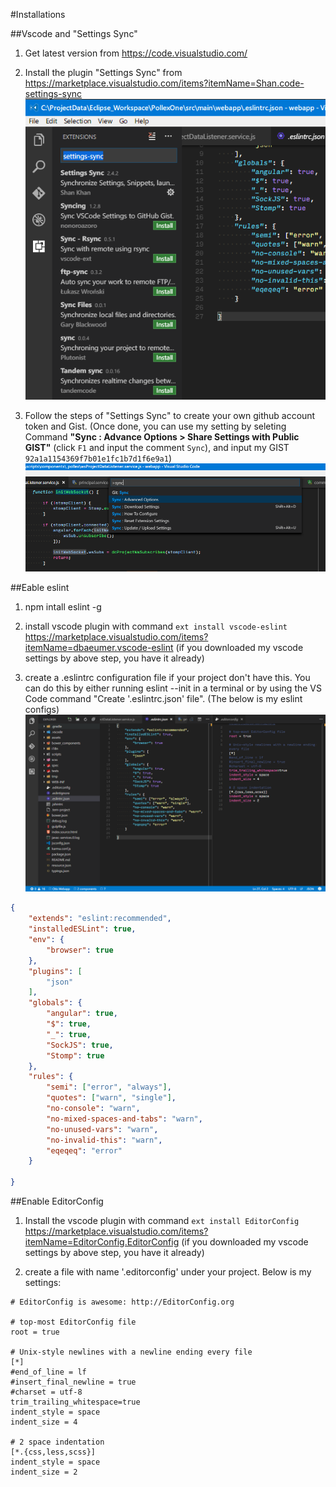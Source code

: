 
#Installations

##Vscode and "Settings Sync"
1. Get latest version from https://code.visualstudio.com/

2. Install the plugin "Settings Sync" from https://marketplace.visualstudio.com/items?itemName=Shan.code-settings-sync
![](images/install_ext.png)

3. Follow the steps of "Settings Sync" to create your own github account token and Gist. (Once done, you can use my setting by
seleting Command __"Sync : Advance Options > Share Settings with Public GIST"__ (click `F1` and input the comment `Sync`), and input my GIST
`92a1a1154369f7b01e1fc1b7d1f6e9a1`)
![](images/settings_sync.png)

##Eable eslint

1. npm intall eslint -g

2. install vscode plugin with command `ext install vscode-eslint` https://marketplace.visualstudio.com/items?itemName=dbaeumer.vscode-eslint (if you downloaded my
vscode settings by above step, you have it already)

3. create a .eslintrc configuration file if your project don't have this. You can do this by either running
eslint --init in a terminal or by using the VS Code
command "Create '.eslintrc.json' file". (The below is my eslint configs)
![](images/eslintrc_and_editorconfig.png)

```json
{
    "extends": "eslint:recommended",
    "installedESLint": true,
    "env": {
        "browser": true
    },
    "plugins": [
        "json"
    ],
    "globals": {
        "angular": true,
        "$": true,
        "_": true,
        "SockJS": true,
        "Stomp": true
    },
    "rules": {
        "semi": ["error", "always"],
        "quotes": ["warn", "single"],
        "no-console": "warn",
        "no-mixed-spaces-and-tabs": "warn",
        "no-unused-vars": "warn",
        "no-invalid-this": "warn",
        "eqeqeq": "error"
    }

}
```

##Enable EditorConfig

1. Install the vscode plugin with command `ext install EditorConfig` https://marketplace.visualstudio.com/items?itemName=EditorConfig.EditorConfig (if you downloaded my
vscode settings by above step, you have it already)

2. create a file with name '.editorconfig' under your project. Below is my settings:

```properties
# EditorConfig is awesome: http://EditorConfig.org

# top-most EditorConfig file
root = true

# Unix-style newlines with a newline ending every file
[*]
#end_of_line = lf
#insert_final_newline = true
#charset = utf-8
trim_trailing_whitespace=true
indent_style = space
indent_size = 4

# 2 space indentation
[*.{css,less,scss}]
indent_style = space
indent_size = 2

```
